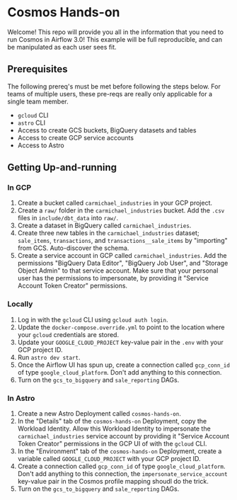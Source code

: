# Cosmos Hands-on

Welcome! This repo will provide you all in the information that you need to run Cosmos in Airflow 3.0! This example will
be full reproducible, and can be manipulated as each user sees fit.

## Prerequisites

The following prereq's must be met before following the steps below. For teams of multiple users, these pre-reqs are
really only applicable for a single team member.

* `gcloud` CLI
* `astro` CLI
* Access to create GCS buckets, BigQuery datasets and tables
* Access to create GCP service accounts
* Access to Astro


## Getting Up-and-running

### In GCP

1. Create a bucket called `carmichael_industries` in your GCP project.
2. Create a `raw/` folder in the `carmichael_industries` bucket. Add the `.csv` files in `include/dbt_data` into `raw/`.  
3. Create a dataset in BigQuery called `carmichael_industries`.
4. Create three new tables in the `carmichael_industries` dataset; `sale_items`, `transactions`, and 
   `transactions__sale_items` by "importing" from GCS. Auto-discover the schema.
5. Create a service account in GCP called `carmichael_industries`. Add the permissions "BigQuery Data Editor", 
   "BigQuery Job User", and "Storage Object Admin" to that service account. Make sure that your personal user has the
   permissions to impersonate, by providing it "Service Account Token Creator" permissions.


### Locally

1. Log in with the `gcloud` CLI using `gcloud auth login`.
2. Update the `docker-compose.override.yml` to point to the location where your `gcloud` credentials are stored.
3. Update your `GOOGLE_CLOUD_PROJECT` key-value pair in the `.env` with your GCP project ID.
4. Run `astro dev start`.
5. Once the Airflow UI has spun up, create a connection called `gcp_conn_id` of type `google_cloud_platform`. Don't add
   anything to this connection.
6. Turn on the `gcs_to_bigquery` and `sale_reporting` DAGs.

### In Astro

1. Create a new Astro Deployment called `cosmos-hands-on`.
2. In the "Details" tab of the `cosmos-hands-on` Deployment, copy the Workload Identity. Allow this Workload Identity
   to impersonate the `carmichael_industries` service account by providing it "Service Account Token Creator"
   permissions in the GCP UI of with the `gcloud` CLI.
3. In the "Environment" tab of the `cosmos-hands-on` Deployment, create a variable called `GOOGLE_CLOUD_PROJECT` with
   your GCP project ID.
4. Create a connection called `gcp_conn_id` of type `google_cloud_platform`. Don't add anything to this connection, the
   `impersonate_service_account` key-value pair in the Cosmos profile mapping shoudl do the trick.
5. Turn on the `gcs_to_bigquery` and `sale_reporting` DAGs.
